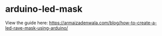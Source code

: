 # arduino-led-mask

View the guide here: https://armaizadenwala.com/blog/how-to-create-a-led-rave-mask-using-arduino/
